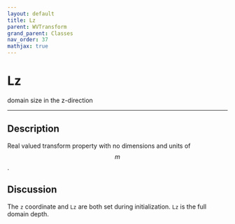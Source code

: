 ```yaml
---
layout: default
title: Lz
parent: WVTransform
grand_parent: Classes
nav_order: 37
mathjax: true
---
```


#  Lz

domain size in the z-direction


---

## Description
Real valued transform property with no dimensions and units of $$m$$.

## Discussion

The `z` coordinate and `Lz` are both set during initialization. `Lz` is the full domain depth.

